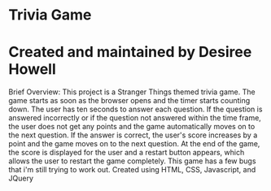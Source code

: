 # Trivia Game
# Created and maintained by Desiree Howell
Brief Overview: This project is a Stranger Things themed trivia game. The game starts as soon as the browser opens and the timer starts counting down. The user has ten seconds to answer each question. If the question is answered incorrectly or if the question not answered within the time frame, the user does not get any points and the game automatically moves on to the next question. If the answer is correct, the user's score increases by a point and the game moves on to the next question. At the end of the game, the score is displayed for the user and a restart button appears, which allows the user to restart the game completely. This game has a few bugs that i'm still trying to work out.
Created using HTML, CSS, Javascript, and JQuery